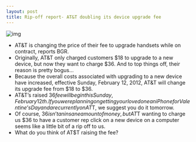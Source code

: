 ```yaml
---
layout: post
title: Rip-off report- AT&T doubling its device upgrade fee
---
```

![img](http://media.idownloadblog.com/wp-content/uploads/2012/02/ATTUpgrade.jpg)
* AT&T is changing the price of their fee to upgrade handsets while on contract, reports BGR.
* Originally, AT&T only charged customers $18 to upgrade to a new device, but now they want to charge $36. And to top things off, their reason is pretty bogus…
* Because the overall costs associated with upgrading to a new device have increased, effective Sunday, February 12, 2012, AT&T will change its upgrade fee from $18 to $36.
* AT&T’s raised $36 fee will begin this Sunday, February 12th. If you were planning on getting your loved one an iPhone for Valentine’s Day and are currently on AT$T, we suggest you do it tomorrow.
* Of course, $36 isn’t an insane amount of money , but AT$T wanting to charge us $36 to have a customer rep click on a new device on a computer seems like a little bit of a rip off to us.
* What do you think of AT$T raising the fee?

